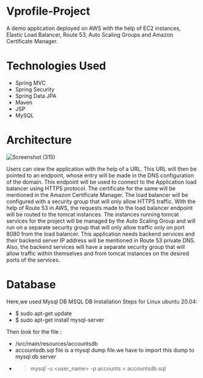 # Vprofile-Project

A demo application deployed on AWS with the help of EC2 instances, Elastic Load Balancer, Route 53, Auto Scaling Groups and Amazon Certificate Manager.

# Technologies Used
- Spring MVC
- Spring Security
- Spring Data JPA
- Maven
- JSP
- MySQL

# Architecture 

![Screenshot (315)](https://user-images.githubusercontent.com/68735863/151652213-fd3b50c8-a8c4-4e86-8465-b2249e61afc8.png)

Users can view the application with the help of a URL. This URL will then be pointed to an endpoint, whose entry will be made in the DNS configuration of the domain. This endpoint will be used to connect to the Application load balancer using HTTPS protocol. The certificate for the same will be mentioned in the Amazon Certificate Manager. The load balancer will be configured with a security group that will only allow HTTPS traffic. With the help of Route 53 in AWS, the requests made to the load balancer endpoint will be routed to the tomcat instances. The instances running tomcat services for the project will be managed by the Auto Scaling Group and will run on a separate security group that will only allow traffic only on port 8080 from the load balancer. This application needs backend services and their backend server IP address will be mentioned in Route 53 private DNS. Also, the backend services will have a separate security group that will allow traffic within themselves and from tomcat instances on the desired ports of the services.  

# Database
Here,we used Mysql DB 
MSQL DB Installation Steps for Linux ubuntu 20.04:
- $ sudo apt-get update
- $ sudo apt-get install mysql-server

Then look for the file :
- /src/main/resources/accountsdb
- accountsdb.sql file is a mysql dump file.we have to import this dump to mysql db server
- > mysql -u <user_name> -p accounts < accountsdb.sql
